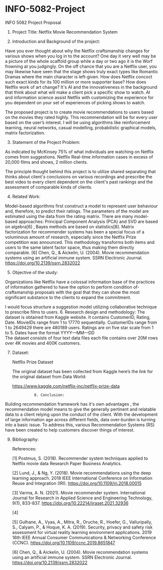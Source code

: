 # INFO-5082-Project
INFO 5082 Project Proposal

1.	Project Title:
Netflix Movie Recommendation System

2.	 Introduction and Background of the project:

Have you ever thought about why the Netflix craftsmanship changes for various shows when you log in to the account? One day it very well may be a picture of the whole scaffold group while a day or two ago it is the Worf frowning at you judgingly. On the off chance that you are a Netflix user, you may likewise have seen that the stage shows truly exact types like Romantic Dramas where the main character is left-given. How does Netflix concoct such exact kinds for its 100 million or more supporter base? How does Netflix work of art change? It's AI and the innovativeness in the background that think about what will make a client pick a specific show to watch. AI and information science assist Netflix with customizing the experience for you dependent on your set of experiences of picking shows to watch.

The proposed project is to create movie recommendations to users based on the movies they rated highly. This recommendation will be for every user based on the user’s interest. I will be using algorithms like reinforcement learning, neural networks, casual modelling, probabilistic graphical models, matrix factorization.

3.	Statement of the Project Problem:

As indicated by McKinsey 75% of what individuals are watching on Netflix comes from suggestions. Netflix Real-time information cases in excess of 20,000 films and shows, 2 million clients. 

The principle thought behind this project is to utilize shared separating that thinks about client's conclusions on various recordings and prescribe the best video to every client dependent on the client's past rankings and the assessment of comparable kinds of clients.

4.	 Related Work:

Model-based algorithms first construct a model to represent user behaviour and, therefore, to predict their ratings. The parameters of the model are estimated using the data from the rating matrix. There are many model-based approaches: Principal Component Analysis (PCA) and SVD are based on algebra[6] , Bayes methods are based on statistics[8]. Matrix factorization for recommender systems has been a special focus of a voluminous amount of research, especially since the Netflix Prize competition was announced. This methodology transforms both items and users to the same latent factor space, thus making them directly comparable.
            [6] Chen, Q., & Aickelin, U. (2004). Movie recommendation systems using an artificial immune system. SSRN     Electronic Journal. https://doi.org/10.2139/ssrn.2832022
 
5.	Objective of the study:

Organizations like Netflix have a colossal information base of the practices of information gathered to have the option to perform condition of-craftsmanship proposals with the goal that they can show the most significant substance to the clients to expand the commitment. 

I would focus structure a suggestion model utilizing collaborative technique to prescribe films to users.
        6. Research design and methodology:
            The dataset is obtained from Kaggle website. It contains CustomerID, Rating, Date.
            MovieIDs range from 1 to 17770 sequentially. 
            CustomerIDs range from 1 to 2649429 there are 480189 users. 
            Ratings are on five star scale from 1 to 5.
            Dates have the format YYYY—MM—DD    
            The dataset consists of four text data files each file contains over 20M rows over 4K movies and 400K customers. 

7. Dataset:
   
    Netflix Prize Dataset
 
    The original dataset has been collected from Kaggle here’s the link for the original dataset from Data World:

    https://www.kaggle.com/netflix-inc/netflix-prize-data
 
                 8. Conclusion:
Building recommendation framework has it's own advantages , the recommendation model means to give the generally pertinent and relatable data to a client relying upon the conduct of the client. With the development of large information age across different fields, data over-burden is turning into a basic issue. To address this, various Recommendation Systems (RS) have been created to help customers discover things of interest.


9.  Bibliography:

      References:

      [1] Postmus, S. (2018). Recommender system techniques applied to Netflix movie data Research Paper     Business Analytics.

      [2] Lund, J., & Ng, Y. (2018). Movie recommendations using the deep learning approach. 2018 IEEE International Conference on Information Reuse and Integration (IRI). https://doi.org/10.1109/iri.2018.00015

     [3] Varma, A. N. (2021). Movie recommender system. International Journal for Research in Applied Science and Engineering Technology, 9(1), 833-837. https://doi.org/10.22214/ijraset.2021.32936

     [4] 	

    [5] Gulhane, A., Vyas, A., Mitra, R., Oruche, R., Hoefer, G., Valluripally, S., Calyam, P., & Hoque, K. A. (2019). Security, privacy and safety risk assessment for virtual reality learning environment applications. 2019 16th IEEE Annual Consumer Communications & Networking Conference (CCNC). https://doi.org/10.1109/ccnc.2019.8651847

    [6] Chen, Q., & Aickelin, U. (2004). Movie recommendation systems using an artificial immune system. SSRN Electronic Journal. https://doi.org/10.2139/ssrn.2832022







